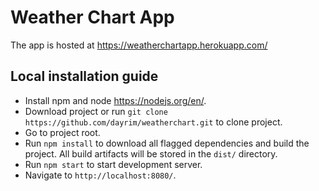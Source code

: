 # Weather Chart App
The app is hosted at https://weatherchartapp.herokuapp.com/

## Local installation guide

- Install npm and node https://nodejs.org/en/.
- Download project or run `git clone https://github.com/dayrim/weatherchart.git` to clone project.
- Go to project root.
- Run `npm install` to download all flagged dependencies and build the project. All build artifacts will be stored in the `dist/` directory.
- Run `npm start` to start development server.
- Navigate to `http://localhost:8080/`.

